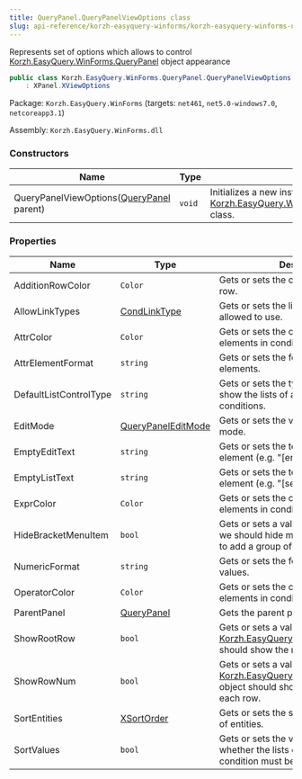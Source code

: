 ```yaml
---
title: QueryPanel.QueryPanelViewOptions class
slug: api-reference/korzh-easyquery-winforms/korzh-easyquery-winforms-namespace/querypanel-querypanelviewoptions-class
---
```



Represents set of options which allows to control [Korzh.EasyQuery.WinForms.QueryPanel](/api-reference/korzh-easyquery-winforms/korzh-easyquery-winforms-namespace/querypanel-class) object appearance
```csharp
public class Korzh.EasyQuery.WinForms.QueryPanel.QueryPanelViewOptions
    : XPanel.XViewOptions

```
Package: `Korzh.EasyQuery.WinForms` (targets: `net461`, `net5.0-windows7.0`, `netcoreapp3.1`)

Assembly: `Korzh.EasyQuery.WinForms.dll`

### Constructors

| Name | Type | Description | 
| --- | --- | --- | 
| QueryPanelViewOptions([QueryPanel](/api-reference/korzh-easyquery-winforms/korzh-easyquery-winforms-namespace/querypanel-class) parent) | `void` | Initializes a new instance of the [Korzh.EasyQuery.WinForms.QueryPanel.QueryPanelViewOptions](/api-reference/korzh-easyquery-winforms/korzh-easyquery-winforms-namespace/querypanel-class) class. | 


### Properties

| Name | Type | Description | 
| --- | --- | --- | 
| AdditionRowColor | `Color` | Gets or sets the color of the addition row. | 
| AllowLinkTypes | [CondLinkType](/api-reference/korzh-easyquery-winforms/korzh-easyquery-winforms-namespace/condlinktype-enum) | Gets or sets the link types which are allowed to use. | 
| AttrColor | `Color` | Gets or sets the color of the attribute elements in condition rows. | 
| AttrElementFormat | `string` | Gets or sets the format of attribute elements. | 
| DefaultListControlType | `string` | Gets or sets the type of control used to show the lists of available values in conditions. | 
| EditMode | [QueryPanelEditMode](/api-reference/korzh-easyquery-winforms/korzh-easyquery-winforms-namespace/querypaneleditmode-enum) | Gets or sets the value of panel's edit mode. | 
| EmptyEditText | `string` | Gets or sets the text for empty edit element (e.g. "[enter value]") | 
| EmptyListText | `string` | Gets or sets the text for empty list element (e.g. "[select value]") | 
| ExprColor | `Color` | Gets or sets the color of the expression elements in condition rows. | 
| HideBracketMenuItem | `bool` | Gets or sets a value indicating whether we should hide menu item which allows to add a group of conditions. | 
| NumericFormat | `string` | Gets or sets the format of numeric values. | 
| OperatorColor | `Color` | Gets or sets the color of the operator elements in condition rows. | 
| ParentPanel | [QueryPanel](/api-reference/korzh-easyquery-winforms/korzh-easyquery-winforms-namespace/querypanel-class) | Gets the parent panel. | 
| ShowRootRow | `bool` | Gets or sets a value indicating whether [Korzh.EasyQuery.WinForms.QueryPanel](/api-reference/korzh-easyquery-winforms/korzh-easyquery-winforms-namespace/querypanel-class) should show the root row or not. | 
| ShowRowNum | `bool` | Gets or sets a value indicating whether [Korzh.EasyQuery.WinForms.QueryPanel](/api-reference/korzh-easyquery-winforms/korzh-easyquery-winforms-namespace/querypanel-class) object should show the number for each row. | 
| SortEntities | [XSortOrder](/api-reference/korzh-easyquery-winforms/korzh-easyquery-winforms-namespace/xsortorder-enum) | Gets or sets the sort direction for the list of entities. | 
| SortValues | `bool` | Gets or sets the value indicating whether the lists of available values in condition must be sorted or not. |